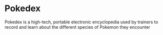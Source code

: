 # Pokedex
Pokedex is a high-tech, portable electronic encyclopedia used by trainers to record and learn about the different species of Pokemon they encounter
